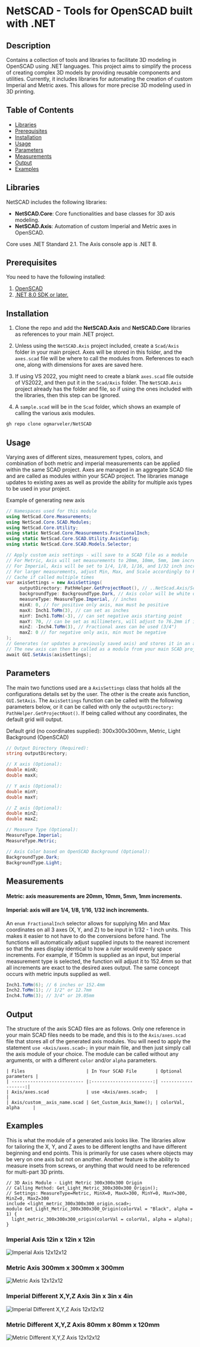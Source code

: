 # NetSCAD - Tools for OpenSCAD built with .NET

## Description
Contains a collection of tools and libraries to facilitate 3D modeling in OpenSCAD using .NET languages. This project aims to simplify the process of creating complex 3D models by providing reusable components and utilities. Currently, it includes libraries for automating the creation of custom Imperial and Metric axes. This allows for more precise 3D modeling used in 3D printing.

## Table of Contents
- [Libraries](#libraries)
- [Prerequisites](#prerequisites)
- [Installation](#installation)
- [Usage](#usage)
- [Parameters](#parameters)
- [Measurements](#measurements)
- [Output](#output)
- [Examples](#examples)

## Libraries
NetSCAD includes the following libraries:
- **NetSCAD.Core**: Core functionalities and base classes for 3D axis modeling.
- **NetSCAD.Axis**: Automation of custom Imperial and Metric axes in OpenSCAD.

Core uses .NET Standard 2.1. The Axis console app is .NET 8.

## Prerequisites
You need to have the following installed: 

1. [OpenSCAD](https://openscad.org/downloads.html)
2. [.NET 8.0 SDK or later.](https://dotnet.microsoft.com/en-us/download)

## Installation

1. Clone the repo and add the **NetSCAD.Axis** and **NetSCAD.Core** libraries as references to your main .NET project.

2. Unless using the ``NetSCAD.Axis`` project included, create a ``Scad/Axis`` folder in your main project. Axes will be stored in this folder, and the ``axes.scad`` file will be where to call the modules from. References to each one, along with dimensions for axes are saved here.

3. If using VS 2022, you might need to create a blank ``axes.scad`` file outside of VS2022, and then put it in the ``Scad/Axis`` folder. The ``NetSCAD.Axis`` project already has the folder and file, so if using the ones included with the libraries, then this step can be ignored.

4. A ``sample.scad`` will be in the ``Scad`` folder, which shows an example of calling the various axis modules.

```bash
gh repo clone ogmarveler/NetSCAD
```

## Usage
Varying axes of different sizes, measurement types, colors, and combination of both metric and imperial measurements can be applied within the same SCAD project. Axes are managed in an aggregate SCAD file and are called as modules within your SCAD project. The libraries manage updates to existing axes as well as provide the ability for multiple axis types to be used in your project.

Example of generating new axis
```csharp
// Namespaces used for this module
using NetScad.Core.Measurements;
using NetScad.Core.SCAD.Modules;
using NetScad.Core.Utility;
using static NetScad.Core.Measurements.FractionalInch;
using static NetScad.Core.SCAD.Utility.AxisConfig;
using static NetScad.Core.SCAD.Models.Selector;

// Apply custom axis settings - will save to a SCAD file as a module
// For Metric, Axis will set measurements to 20mm, 10mm, 5mm, 1mm increments.
// For Imperial, Axis will be set to 1/4, 1/8, 1/16, and 1/32 inch increments.
// For larger measurements, adjust Min, Max, and Scale accordingly to keep axis readable.
// Cache if called multiple times
var axisSettings = new AxisSettings(
     outputDirectory: PathHelper.GetProjectRoot(), // ..NetScad.Axis/Scad/Axis
     backgroundType: BackgroundType.Dark, // Axis color will be white or black
     measureType: MeasureType.Imperial, // inches
     minX: 0, // for positive only axis, max must be positive
     maxX: Inch1.ToMm(3), // can set as inches
     minY: Inch1.ToMm(-3), // can set negative axis starting point
     maxY: 70, // can be set as millimeters, will adjust to 76.2mm if imperial measure type
     minZ: -Inch4.ToMm(3), // Fractional axes can be used (3/4")
     maxZ: 0 // for negative only axis, min must be negative
);
// Generates (or updates a previously saved axis) and stores it in an aggregate axes file
// The new axis can then be called as a module from your main SCAD project file
await GUI.SetAxis(axisSettings);
```

## Parameters
The main two functions used are a ``AxisSettings`` class that holds all the configurations details set by the user. The other is the create axis function, ``GUI.SetAxis``. The ``AxisSettings`` function can be called with the following parameters below, or it can be called with only the ``outputDirectory: PathHelper.GetProjectRoot()``. If being called without any coordinates, the default grid will output.

Default grid (no coordinates supplied): 300x300x300mm, Metric, Light Background (OpenSCAD)

```csharp
// Output Directory (Required):
string outputDirectory;

// X axis (Optional):
double minX;
double maxX;

// Y axis (Optional):
double minY;
double maxY;

// Z axis (Optional):
double minZ;
double maxZ;

// Measure Type (Optional):
MeasureType.Imperial;
MeasureType.Metric;

// Axis Color based on OpenSCAD Background (Optional):
BackgroundType.Dark;
BackgroundType.Light;
```

## Measurements
#### Metric: axis measurements are 20mm, 10mm, 5mm, 1mm increments.
#### Imperial: axis will are 1/4, 1/8, 1/16, 1/32 inch increments.

An ``enum FractionalInch`` selector allows for supplying Min and Max coordinates on all 3 axes (X, Y, and Z) to be input in 1/32 - 1 inch units. This makes it easier to not have to do the conversions before hand. The functions will automatically adjust supplied inputs to the nearest increment so that the axes display identical to how a ruler would evenly space increments. For example, if 150mm is supplied as an input, but imperial measurement type is selected, the function will adjust it to 152.4mm so that all increments are exact to the desired axes output. The same concept occurs with metric inputs supplied as well.

```csharp
Inch1.ToMm(6); // 6 inches or 152.4mm
Inch2.ToMm(1); // 1/2" or 12.7mm
Inch4.ToMm(3); // 3/4" or 19.05mm
```

## Output
The structure of the axis SCAD files are as follows. Only one reference in your main SCAD files needs to be made, and this is to the ``Axis/axes.scad`` file that stores all of the generated axis modules. You will need to apply the statement ``use <Axis/axes.scad>;`` in your main file, and then just simply call the axis module of your choice. The module can be called without any arguments, or with a different ``color`` and/or ``alpha`` parameters.

```
| Files                       | In Your SCAD File       | Optional parameters |
| --------------------------- |:-----------------------:| -------------------:|
| Axis/axes.scad              | use <Axis/axes.scad>;   |                     |
| Axis/custom__axis_name.scad | Get_Custom_Axis_Name(); | colorVal, alpha     |
```

## Examples
This is what the module of a generated axis looks like. 
The libraries allow for tailoring the X, Y, and Z axes to be different lengths and have different beginning and end points. 
This is primarily for use cases where objects may be very on one axis but not on another. 
Another feature is the ability to measure insets from screws, or anything that would need to be referenced for multi-part 3D prints.

```scad
// 3D Axis Module - Light Metric 300x300x300 Origin
// Calling Method: Get_Light_Metric_300x300x300_Origin();
// Settings: MeasureType=Metric, MinX=0, MaxX=300, MinY=0, MaxY=300, MinZ=0, MaxZ=300
include <light_metric_300x300x300_origin.scad>;
module Get_Light_Metric_300x300x300_Origin(colorVal = "Black", alpha = 1) {
  light_metric_300x300x300_origin(colorVal = colorVal, alpha = alpha);
}
```

### Imperial Axis 12in x 12in x 12in
![Imperial Axis 12x12x12](https://github.com/ogmarveler/NetSCAD/blob/117473f9584d88e811d80c64a007ab3d35684cfd/NetScad.Axis/Images/oscadAxis_imperial.PNG)

### Metric Axis 300mm x 300mm x 300mm
![Metric Axis 12x12x12](https://github.com/ogmarveler/NetSCAD/blob/117473f9584d88e811d80c64a007ab3d35684cfd/NetScad.Axis/Images/oscadAxis_metric.PNG)

### Imperial Different X,Y,Z Axis 3in x 3in x 4in
![Imperial Different X,Y,Z Axis 12x12x12](https://github.com/ogmarveler/NetSCAD/blob/117473f9584d88e811d80c64a007ab3d35684cfd/NetScad.Axis/Images/oscadAxis_imperial_custom.PNG)

### Metric Different X,Y,Z Axis 80mm x 80mm x 120mm
![Metric Different X,Y,Z Axis 12x12x12](https://github.com/ogmarveler/NetSCAD/blob/117473f9584d88e811d80c64a007ab3d35684cfd/NetScad.Axis/Images/oscadAxis_metric_custom.PNG)

